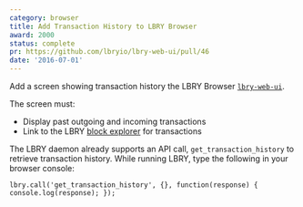 ```yaml
---
category: browser
title: Add Transaction History to LBRY Browser
award: 2000
status: complete
pr: https://github.com/lbryio/lbry-web-ui/pull/46
date: '2016-07-01'
---
```


Add a screen showing transaction history the LBRY Browser [`lbry-web-ui`](https://github.com/lbryio/lbry-web-ui).

The screen must:

- Display past outgoing and incoming transactions
- Link to the LBRY [block explorer](https://explorer.lbry.com) for transactions

The LBRY daemon already supports an API call, `get_transaction_history` to retrieve transaction history. While running LBRY, type the following in your browser console:

`lbry.call('get_transaction_history', {}, function(response) { console.log(response); });`
